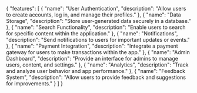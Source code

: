 {
    "features": [
        {
            "name": "User Authentication",
            "description": "Allow users to create accounts, log in, and manage their profiles."
        },
        {
            "name": "Data Storage",
            "description": "Store user-generated data securely in a database."
        },
        {
            "name": "Search Functionality",
            "description": "Enable users to search for specific content within the application."
        },
        {
            "name": "Notifications",
            "description": "Send notifications to users for important updates or events."
        },
        {
            "name": "Payment Integration",
            "description": "Integrate a payment gateway for users to make transactions within the app."
        },
        {
            "name": "Admin Dashboard",
            "description": "Provide an interface for admins to manage users, content, and settings."
        },
        {
            "name": "Analytics",
            "description": "Track and analyze user behavior and app performance."
        },
        {
            "name": "Feedback System",
            "description": "Allow users to provide feedback and suggestions for improvements."
        }
    ]
}